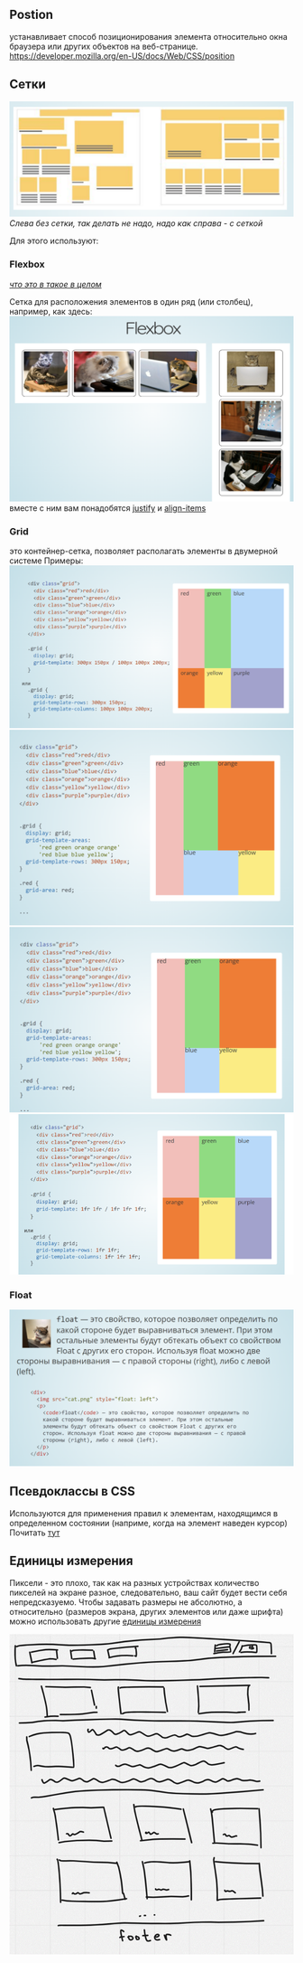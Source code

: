 ## Postion
устанавливает способ позиционирования элемента относительно окна браузера или других объектов на веб-странице.
https://developer.mozilla.org/en-US/docs/Web/CSS/position

## Сетки
![](attachments/Pasted%20image%2020230929034223.png)
_Слева без сетки, так делать не надо, надо как справа - с сеткой_

Для этого используют:
### Flexbox
_[что это в такое в целом](https://developer.mozilla.org/en-US/docs/Web/CSS/CSS_flexible_box_layout/Basic_concepts_of_flexbox)_

Сетка для расположения элементов в один ряд (или столбец), например, как здесь:
![](attachments/Pasted%20image%2020230929034745.png)
вместе с ним вам понадобятся [justify](https://developer.mozilla.org/en-US/docs/Web/CSS/justify-content) и [align-items](https://developer.mozilla.org/en-US/docs/Web/CSS/align-items)

### Grid
это контейнер-сетка, позволяет располагать элементы в двумерной системе
Примеры:
![](attachments/Pasted%20image%2020230929034926.png)![](attachments/Pasted%20image%2020230929034938.png)
![](attachments/Pasted%20image%2020230929034943.png)
![](attachments/Pasted%20image%2020230929034947.png)

### Float
![](attachments/Pasted%20image%2020230929035014.png)


## Псевдоклассы в CSS
Используются для применения правил к элементам, находящимся в определенном состоянии (наприме, когда на элемент наведен курсор)
Почитать [тут](https://developer.mozilla.org/ru/docs/Web/CSS/Pseudo-classes)

## Единицы измерения
Пиксели - это плохо, так как на разных устройствах количество пикселей на экране разное, следовательно, ваш сайт будет вести себя непредсказуемо. Чтобы задавать размеры не абсолютно, а относительно (размеров экрана, других элементов или даже шрифта) можно использовать другие [единицы измерения](https://learn.javascript.ru/css-units)

![](attachments/Pasted%20image%2020230930161708.png)

